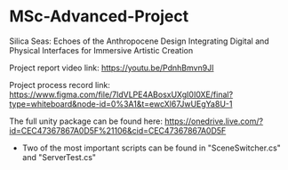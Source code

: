 # MSc-Advanced-Project
Silica Seas: Echoes of the Anthropocene
Design Integrating Digital and Physical Interfaces for Immersive Artistic Creation

Project report video link: https://youtu.be/PdnhBmvn9JI

Project process record link: https://www.figma.com/file/7ldVLPE4ABosxUXgI0I0XE/final?type=whiteboard&node-id=0%3A1&t=ewcXl67JwUEgYa8U-1

The full unity package can be found here: https://onedrive.live.com/?id=CEC47367867A0D5F%21106&cid=CEC47367867A0D5F
* Two of the most important scripts can be found in "SceneSwitcher.cs" and "ServerTest.cs"
